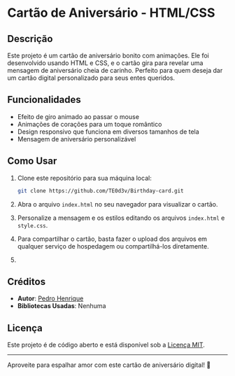 # Cartão de Aniversário - HTML/CSS

## Descrição

Este projeto é um cartão de aniversário bonito com animações. Ele foi desenvolvido usando HTML e CSS, e o cartão gira para revelar uma mensagem de aniversário cheia de carinho. Perfeito para quem deseja dar um cartão digital personalizado para seus entes queridos.

## Funcionalidades

- Efeito de giro animado ao passar o mouse
- Animações de corações para um toque romântico
- Design responsivo que funciona em diversos tamanhos de tela
- Mensagem de aniversário personalizável

## Como Usar

1. Clone este repositório para sua máquina local:

    ```bash
    git clone https://github.com/TE0d3v/Birthday-card.git
    ```

2. Abra o arquivo `index.html` no seu navegador para visualizar o cartão.

3. Personalize a mensagem e os estilos editando os arquivos `index.html` e `style.css`.

4. Para compartilhar o cartão, basta fazer o upload dos arquivos em qualquer serviço de hospedagem ou compartilhá-los diretamente.
5. 
## Créditos

- **Autor**: [Pedro Henrique](https://github.com/TE0d3v)
- **Bibliotecas Usadas**: Nenhuma

## Licença

Este projeto é de código aberto e está disponível sob a [Licença MIT](LICENSE).

---

Aproveite para espalhar amor com este cartão de aniversário digital! 💖

